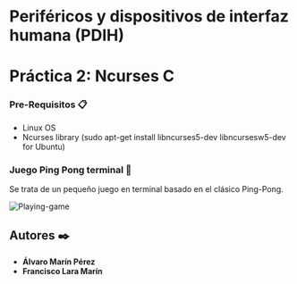 # Periféricos y dispositivos de interfaz humana (PDIH)
# Práctica 2: Ncurses C
### Pre-Requisitos 📋
- Linux OS
- Ncurses library (sudo apt-get install libncurses5-dev libncursesw5-dev for Ubuntu)
### Juego Ping Pong terminal 🔧
Se trata de un pequeño juego en terminal basado en el clásico Ping-Pong.

![Playing-game](https://user-images.githubusercontent.com/16016494/162399800-6862e643-c230-492e-8cf5-36bb8c35b76b.png)

## Autores ✒️

* **Álvaro Marín Pérez** 
* **Francisco Lara Marín**

